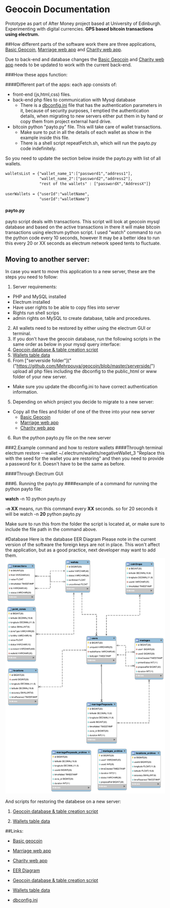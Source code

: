 # Geocoin Documentation
Prototype as part of After Money project based at University of Edinburgh. Experimenting with digital currencies. **GPS based bitcoin transactions using electrum.**


##How different parts of the software work
there are three applications, [Basic Geocoin](##Links "Basic geocoin"), [Marriage web app](##Links "Marriage web app") and [Charity web app](##Links "Charity web app").

Due to back-end and database changes the [Basic Geocoin](##Links "Basic geocoin") and [Charity web app](##Links "Charity web app") needs to be updated to work with the current back-end.

###How these apps function:

####Different part of the apps:
each app consists of:
- front-end (js,html,css) files.
- back-end php files to communication with Mysql database
  - There is a [dbconfig.ini](##Links "dbconfig.ini") file that has the authentication parameters in it, because of security purposes, I emptied the authentication details, when migrating to new servers either put them in by hand or copy them from project external hard drive.
- bitcoin python "payto.py" file. This will take care of wallet transactions.
  - Make sure to put in all the details of each wallet as show in the example inside this file.
  - There is a shell script repeatFetch.sh, which will run the payto.py code indefinitely.

So you need to update the section below inside the payto.py with list of all wallets.
```
walletsList = {"wallet_name_1":["password1","address1"],
               "wallet_name_2":["password2","address2"],
               "rest of the wallets" : ["passwordX","AddressX"]}

userWallets = {"userId":"walletName",
               "userId":"walletName"}
```
#### payto.py
payto script deals with transactions. This script will look at geocoin mysql database and based on the active transactions in there it will make bitcoin transactions using electrum python script.
I used "watch" command to run the python code every 10 seconds, however It may be a better idea to run this every 20 or XX seconds as electrum network speed tents to fluctuate.

## Moving to another server:
In case you want to move this application to a new server, these are the steps you need to follow:

1. Server requirements:
  - PHP and MySQL installed
  - Electrum installed
  - Have user rights to be able to copy files into server
  - Rights run shell scrips
  - admin rights on MySQL to create database, table and procedures.
2. All wallets need to be restored by either using the electrum GUI or terminal.
3. If you don't have the geocoin database, run the following scripts in the same order as below in your mysql query interface:
  1. [Geocoin database & table creation script]("https://github.com/Mehrpouya/geocoin/blob/master/serverside/geocoin_app%20Create%20database%20structure%20script.sql")
  2. [Wallets table data]("https://github.com/Mehrpouya/geocoin/blob/master/serverside/geocoin_app%20data%20for%20wallets.sql")
4. From ["serverside folder"]("("https://github.com/Mehrpouya/geocoin/blob/master/serverside/") upload all php files including the dbconfig to the public_html or www folder of your new server.
  - Make sure you update the dbconfig.ini to have correct authentication information.
5. Depending on which project you decide to migrate to a new server:
  - Copy all the files and folder of one of the three into your new server
      - [Basic Geocoin](##Links "Basic geocoin")
      - [Marriage web app](##Links "Marriage web app")
      - [Charity web app](##Links "Charity web app")
6. Run the python payto.py file on the new server



###2.Example command and how to restore wallets
####Through terminal
electrum restore --wallet ~/.electrum/wallets/negativeWallet_3 "Replace this with the seed for the wallet you are restoring"
and then you need to provide a password for it. Doesn't have to be the same as before.

####Through Electrum GUI


###6. Running the payto.py
####example of a command for running the python payto file:

**watch** -n 10 python payto.py

**-n XX** means, run this command every **XX** seconds. so for 20 seconds it will be
watch -n **20** python payto.py

Make sure to run this from the folder the script is located at, or make sure to include the file path in the command above.





#Database
Here is the database EER Diagram
Please note in the current version of the software the foreign keys are not in place. This won't affect the application, but as a good practice, next developer may want to add them.
![EER Diagram](https://github.com/Mehrpouya/geocoin/blob/master/marriage%20database%20model.png)

And scripts for restoring the databese on a new server:

1. [Geocoin database & table creation script](##Links "Geocoin database & table creation script")

2. [Wallets table data](##Links "Wallets table data")



##Links:
- [Basic geocoin](https://github.com/Mehrpouya/geocoin/tree/master/basicGeocoin "Basic geocoin")

- [Marriage web app](https://github.com/Mehrpouya/geocoin/tree/master/marriage "Marriage web app")
- [Charity web app](https://github.com/Mehrpouya/geocoin/tree/master/charity "Charity web app")
- [EER Diagram](https://github.com/Mehrpouya/geocoin/blob/master/marriage%20database%20model.png)
- [Geocoin database & table creation script]("https://github.com/Mehrpouya/geocoin/blob/master/serverside/geocoin_app%20Create%20database%20structure%20script.sql")
- [Wallets table data]("https://github.com/Mehrpouya/geocoin/blob/master/serverside/geocoin_app%20data%20for%20wallets.sql")
- [dbconfig.ini]("https://github.com/Mehrpouya/geocoin/blob/master/dbconfig.ini")
